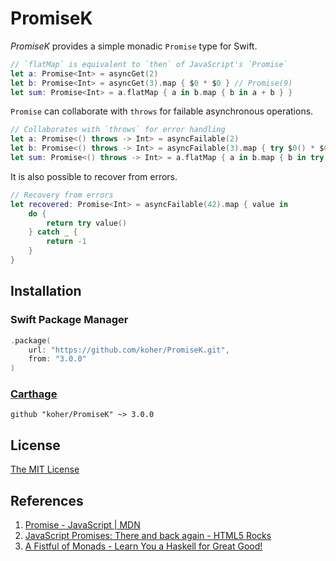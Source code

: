 PromiseK
============================

_PromiseK_ provides a simple monadic `Promise` type for Swift.

```swift
// `flatMap` is equivalent to `then` of JavaScript's `Promise`
let a: Promise<Int> = asyncGet(2)
let b: Promise<Int> = asyncGet(3).map { $0 * $0 } // Promise(9)
let sum: Promise<Int> = a.flatMap { a in b.map { b in a + b } }
```

`Promise` can collaborate with `throws` for failable asynchronous operations.

```swift
// Collaborates with `throws` for error handling
let a: Promise<() throws -> Int> = asyncFailable(2)
let b: Promise<() throws -> Int> = asyncFailable(3).map { try $0() * $0() }
let sum: Promise<() throws -> Int> = a.flatMap { a in b.map { b in try a() * b() } }
```

It is also possible to recover from errors.

```swift
// Recovery from errors
let recovered: Promise<Int> = asyncFailable(42).map { value in
    do {
        return try value()
    } catch _ {
        return -1
    }
}
```

Installation
----------------------------

### Swift Package Manager

```swift
.package(
    url: "https://github.com/koher/PromiseK.git",
    from: "3.0.0"
)
```

### [Carthage](https://github.com/Carthage/Carthage)

```
github "koher/PromiseK" ~> 3.0.0
```

License
----------------------------

[The MIT License](LICENSE)

References
----------------------------

1. [Promise - JavaScript | MDN](https://developer.mozilla.org/en-US/docs/Web/JavaScript/Reference/Global_Objects/Promise)
2. [JavaScript Promises: There and back again - HTML5 Rocks](http://www.html5rocks.com/en/tutorials/es6/promises/)
3. [A Fistful of Monads - Learn You a Haskell for Great Good!](http://learnyouahaskell.com/a-fistful-of-monads)
